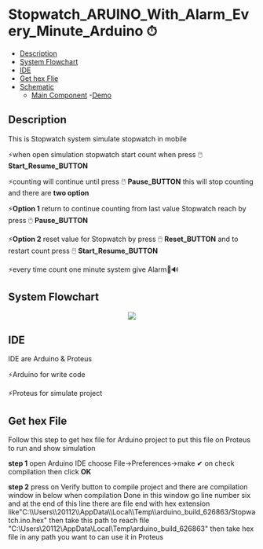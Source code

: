 # Stopwatch_ARUINO_With_Alarm_Every_Minute_Arduino ⏱
- [Description](#Description)
- [System Flowchart](#System-Flowchart)
- [IDE](#IDE)
- [Get hex Flie](#Get-Hex-File)
- [Schematic](#Schematic)
  - [Main Component](#Main-Component)
-[Demo](#Demo)

## Description
<p>This is Stopwatch system simulate stopwatch in mobile </p>
<p>⚡when open simulation stopwatch start count when press 🖱️ <strong>Start_Resume_BUTTON</strong> </p>
<p>⚡counting will continue until press 🖱️ <strong>Pause_BUTTON</strong> this will stop counting and there are <strong>two option</strong></p>
<p>⚡<strong>Option 1</strong> return to continue counting from last value Stopwatch reach by press 🖱️ <strong>Pause_BUTTON</strong> </p>
<p>⚡<strong>Option 2</strong> reset value for Stopwatch  by press 🖱️ <strong>Reset_BUTTON</strong> and to restart count press 🖱️ <strong>Start_Resume_BUTTON</strong></p>
<p>⚡every time count one minute  system give Alarm🔔🔊</p>

## System Flowchart
<p align="center"> 
  <img src="https://user-images.githubusercontent.com/77234053/188345725-2234f5c1-e31e-4d01-b216-1e40f3856523.png">
  </p>
  
## IDE
<p>IDE are Arduino & Proteus</p>
<P>⚡Arduino for write code </p>
<p>⚡Proteus for simulate project</p>

## Get hex File
<p>Follow this step to get hex file for Arduino project to put this file on Proteus to run and show simulation</p>
<p><strong>step 1</strong> open Arduino IDE choose File->Preferences->make ✔ on check compilation then click <strong>OK</strong>  </p>
<p><strong>step 2</strong> press on Verify button to compile project and there are compilation window in below when compilation Done in this window go line number six and at the end of this line there are file end with hex extension like"C:\\Users\\20112\\AppData\\Local\\Temp\\arduino_build_626863/Stopwatch.ino.hex" then take this path to reach file "C:\Users\20112\AppData\Local\Temp\arduino_build_626863" then take hex file in any path you want to can use it in Proteus </p>






